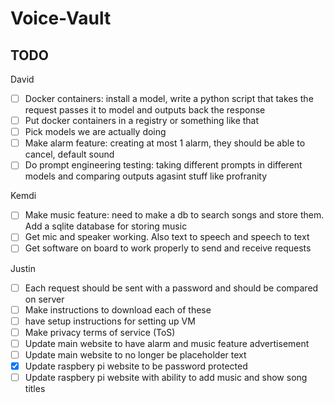 # Voice-Vault

## TODO

David
- [ ] Docker containers: install a model, write a python script that takes the request passes it to model and outputs back the response
- [ ] Put docker containers in a registry or something like that
- [ ] Pick models we are actually doing
- [ ] Make alarm feature: creating at most 1 alarm, they should be able to cancel, default sound
- [ ] Do prompt engineering testing: taking different prompts in different models and comparing outputs agasint stuff like profranity

Kemdi
- [ ] Make music feature: need to make a db to search songs and store them. Add a sqlite database for storing music
- [ ] Get mic and speaker working. Also text to speech and speech to text
- [ ] Get software on board to work properly to send and receive requests

Justin
- [ ] Each request should be sent with a password and should be compared on server
- [ ] Make instructions to download each of these
- [ ] have setup instructions for setting up VM
- [ ] Make privacy terms of service (ToS)
- [ ] Update main website to have alarm and music feature advertisement
- [ ] Update main website to no longer be placeholder text
- [x] Update raspbery pi website to be password protected
- [ ] Update raspbery pi website with ability to add music and show song titles
